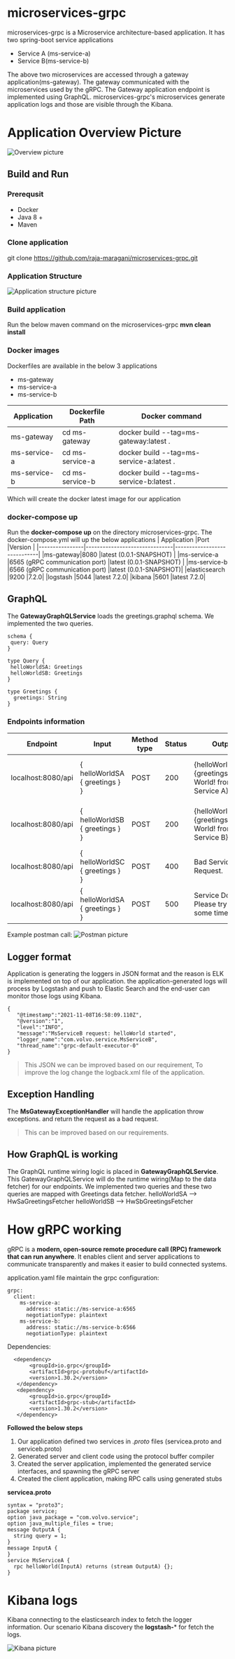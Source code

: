 # microservices-grpc

microservices-grpc is a Microservice architecture-based application. It has two spring-boot service applications 

 - Service A (ms-service-a)  
 - Service B(ms-service-b)
 
 The above two microservices are accessed through a gateway application(ms-gateway). 
 The gateway communicated with the microservices used by the gRPC.
 The Gateway application endpoint is implemented using GraphQL.
 microservices-grpc's microservices generate application logs and those are visible through the Kibana.
 

# Application Overview Picture

![Overview picture](https://github.com/raja-maragani/microservices-grpc/blob/main/images/Overview.png)

## Build and Run
### Prerequsit
- Docker
- Java 8 +
- Maven
### Clone application 
git clone https://github.com/raja-maragani/microservices-grpc.git

### Application Structure
![Application structure picture](https://github.com/raja-maragani/microservices-grpc/blob/main/images/ProjectStructure.JPG)

### Build application 
Run the below maven command on the microservices-grpc
**mvn clean install**
### Docker images
Dockerfiles are available in the below 3 applications 
 - ms-gateway
 - ms-service-a 
 - ms-service-b


|        Application         |Dockerfile Path                          |Docker command                         |
|----------------|-------------------------------|-----------------------------|
|ms-gateway|cd ms-gateway            |docker build --tag=ms-gateway:latest .            |
|ms-service-a          |cd ms-service-a            |docker build --tag=ms-service-a:latest .            |
|ms-service-b          |cd ms-service-b |docker build --tag=ms-service-b:latest .|


Which will create the docker latest image for our application

### docker-compose up
Run the **docker-compose up** on the directory microservices-grpc. 
The docker-compose.yml will up the below applications
|        Application         |Port                          |Version                         |
|----------------|-------------------------------|-----------------------------|
|ms-gateway|8080            |latest (0.0.1-SNAPSHOT)            |
|ms-service-a          |6565 (gRPC communication port)           |latest (0.0.1-SNAPSHOT)            |
|ms-service-b          |6566 (gRPC communication port) |latest (0.0.1-SNAPSHOT)|
|elasticsearch          |9200  |7.2.0|
|logstash          |5044 |latest 7.2.0|
|kibana          |5601 |latest 7.2.0|

## GraphQL
The **GatewayGraphQLService** loads the greetings.graphql schema. We implemented the two queries.

    schema {
     query: Query
    }
    
    type Query {
     helloWorldSA: Greetings
     helloWorldSB: Greetings
    }
    
    type Greetings {
      greetings: String
    }

### Endpoints information

|        Endpoint         |Input                          |Method type |Status | Output|  Comment| 
|----------------|-------------------------------|-----------------------------|-----------------------------|-----------------------------|-----------------------------|
|localhost:8080/api|{ helloWorldSA { greetings } }            |POST           |200           |{helloWorldSA={greetings=Hello-World! from Service A}}           |Service A and Servive B up and running           |
|localhost:8080/api|{ helloWorldSB { greetings } }            |POST           |200           |{helloWorldSB={greetings=Hello-World! from Service B}}           |Service A and Servive B up and running           |
|localhost:8080/api|{ helloWorldSC { greetings } }            |POST           |400           |Bad Service Request.           |Service C is not there           |
|localhost:8080/api|{ helloWorldSA { greetings } }            |POST           |500           |Service Down. Please try after some time           |Service A - not running           |

Example postman call:
![Postman picture](https://github.com/raja-maragani/microservices-grpc/blob/main/images/postmanscreen.JPG)

## Logger format

Application is generating the loggers in JSON format and the reason is ELK is implemented on top of our application.
the application-generated logs will process by Logstash and push to Elastic Search and the end-user can monitor those logs using Kibana.

    {
       "@timestamp":"2021-11-08T16:58:09.110Z",
       "@version":"1",
       "level":"INFO",
       "message":"MsServiceB request: helloWorld started",
       "logger_name":"com.volvo.service.MsServiceB",
       "thread_name":"grpc-default-executor-0"
    }

>This JSON we can be improved based on our requirement, 
To improve the log change the logback.xml file of the application.
## Exception Handling
The **MsGatewayExceptionHandler** will handle the application throw exceptions. and return the request as a bad request.
> This can be improved based on our requirements.


## How GraphQL is working
The GraphQL runtime wiring logic is placed in **GatewayGraphQLService**.
This GatewayGraphQLService will do the runtime wiring(Map to the data fetcher) for our endpoints. 
We implemented two queries and these two queries are mapped with Greetings data fetcher.
helloWorldSA --> HwSaGreetingsFetcher
helloWorldSB --> HwSbGreetingsFetcher


# How gRPC working


gRPC is a **modern, open-source remote procedure call (RPC) framework that can run anywhere**. 
It enables client and server applications to communicate transparently and makes it easier to build connected systems.

application.yaml file maintain the grpc configuration:

    grpc:
      client:
        ms-service-a:
          address: static://ms-service-a:6565
          negotiationType: plaintext
        ms-service-b:
          address: static://ms-service-b:6566
          negotiationType: plaintext

Dependencies:

      <dependency>
           <groupId>io.grpc</groupId>
           <artifactId>grpc-protobuf</artifactId>
           <version>1.30.2</version>
       </dependency>
       <dependency>
           <groupId>io.grpc</groupId>
           <artifactId>grpc-stub</artifactId>
           <version>1.30.2</version>
       </dependency>


**Followed the below steps**
1.  Our application defined two services in  _.proto_ files (servicea.proto and serviceb.proto)
2.  Generated server and client code using the protocol buffer compiler
3.  Created the server application, implemented the generated service interfaces, and spawning the gRPC server
4.  Created the client application, making RPC calls using generated stubs

**servicea.proto**

    syntax = "proto3";
    package service;
    option java_package = "com.volvo.service";
    option java_multiple_files = true;
    message OutputA {
      string query = 1;
    }
    message InputA {
    }
    service MsServiceA {
      rpc helloWorld(InputA) returns (stream OutputA) {};
    }

# Kibana logs 
Kibana connecting to the elasticsearch index to fetch the logger information.
Our scenario Kibana discovery the **logstash-*** for fetch the logs.

![Kibana picture](https://github.com/raja-maragani/microservices-grpc/blob/main/images/Kibana.JPG)
